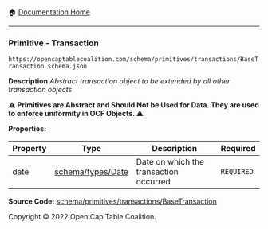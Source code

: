 :house: [Documentation Home](/README.md)

---

### Primitive - Transaction

`https://opencaptablecoalition.com/schema/primitives/transactions/BaseTransaction.schema.json`

**Description** _Abstract transaction object to be extended by all other transaction objects_

**:warning: Primitives are Abstract and Should Not be Used for Data. They are used to enforce uniformity in OCF Objects. :warning:**

**Properties:**

| Property | Type                                            | Description                            | Required   |
| -------- | ----------------------------------------------- | -------------------------------------- | ---------- |
| date     | [schema/types/Date](/docs/schema/types/Date.md) | Date on which the transaction occurred | `REQUIRED` |

**Source Code:** [schema/primitives/transactions/BaseTransaction](/schema/primitives/transactions/BaseTransaction.schema.json)

Copyright © 2022 Open Cap Table Coalition.
